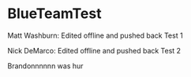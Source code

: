 # BlueTeamTest

Matt Washburn: Edited offline and pushed back Test 1

Nick DeMarco: Edited offline and pushed back Test 2

Brandonnnnnn was hur
